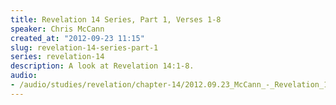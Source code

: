 ```yaml
--- 
title: Revelation 14 Series, Part 1, Verses 1-8
speaker: Chris McCann
created_at: "2012-09-23 11:15"
slug: revelation-14-series-part-1
series: revelation-14
description: A look at Revelation 14:1-8.
audio: 
- /audio/studies/revelation/chapter-14/2012.09.23_McCann_-_Revelation_14_Series_Part_1.yaml
---
```

